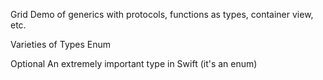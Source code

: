 Grid
Demo of generics with protocols, functions as types, container view, etc.

Varieties of Types
Enum

Optional
An extremely important type in Swift (it's an enum)


